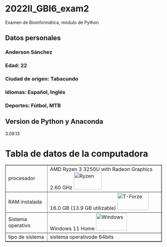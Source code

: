# 2022II_GBI6_exam2
Examen de Bioinformática, módulo de Python

## **Datos personales**
 
### Anderson Sánchez
### Edad: 22
### Ciudad de origen: Tabacundo
### Idiomas: Español, Inglés 
### Deportes: Fútbol, MTB 


## Version de Python y Anaconda
   3.09.13
<h1>Tabla de datos de la computadora</h1>
<table border="1">
  <tr>
      <td>procesador</td>
      <td>AMD Ryzen 3 3250U with Radeon Graphics 2.60 GHz <a href="https://Ryzen/en/"> <img alt="Ryzen" src="https://www.logolynx.com/images/logolynx/c3/c3f43dce1adb8f757ccad1f23e2ecbf3.jpeg" width="90" height="55"></td>
  </tr>
  <tr>
      <td>RAM instalada<!td>
      <td>16.0 GB (13.9 GB utilizable)  <a href="https://T-Forze/en/"> <img alt="T-Forze" src="https://images10.newegg.com/BizIntell/item/20/331/20-331-383/a55_091719.jpg" width="100" height="55"><!td>
  </tr>
  <tr>
      <td>Sistema operativo<!td>
      <td>Windows 11 Home  <a href="https://Windows/en/"> <img alt="Windows" src="https://askleo.com/wp-content/uploads/2021/06/windows11-1200x681.jpg.webp" width="100" height="55"><!td>
  </tr>
  <tr>
      <td>tipo de sistema</td>
   <td>sistema operativode 64bits</td>
